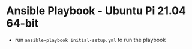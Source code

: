 # Ansible Playbook - Ubuntu Pi 21.04 64-bit

- run `ansible-playbook initial-setup.yml` to run the playbook
